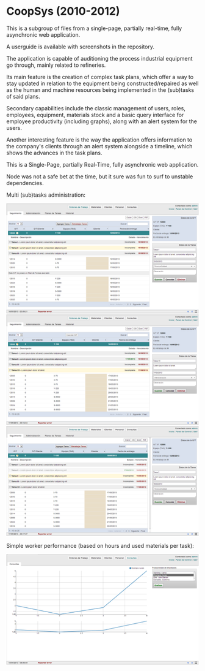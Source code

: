 # CoopSys (2010-2012)

This is a subgroup of files from a single-page, partially real-time, fully asynchronic web application.

A userguide is available with screenshots in the repository.

The application is capable of auditioning the process industrial equipment go through, mainly related to refineries.

Its main feature is the creation of complex task plans, which offer a way to stay updated in relation to the equipment being constructed/repaired as well as the human and machine resources being implemented in the (sub)tasks of said plans.

Secondary capabilities include the classic management of users, roles, employees, equipment, materials stock and a basic query interface for employee productivity (including graphs), along with an alert system for the users.

Another interesting feature is the way the application offers information to the company's clients through an alert system alongside a timeline, which shows the advances in the task plans.

This is a Single-Page, partially Real-Time, fully asynchronic web application.

Node was not a safe bet at the time, but it sure was fun to surf to unstable dependencies.

Multi (sub)tasks administration:

![alt tag](https://raw.githubusercontent.com/leomdg/coopsys/master/userguide/img/(33).png)
![alt tag](https://raw.githubusercontent.com/leomdg/coopsys/master/userguide/img/(36).png)
![alt tag](https://raw.githubusercontent.com/leomdg/coopsys/master/userguide/img/(38).png)

Simple worker performance (based on hours and used materials per task):

![alt tag](https://raw.githubusercontent.com/leomdg/coopsys/master/userguide/img/(49).png)
